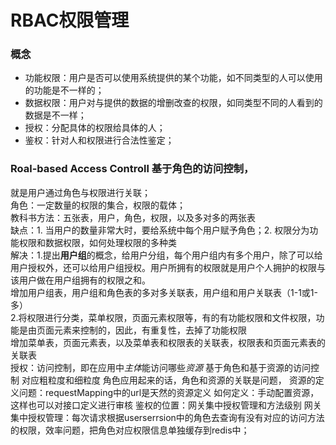 RBAC权限管理
===
### 概念  
+ 功能权限：用户是否可以使用系统提供的某个功能，如不同类型的人可以使用的功能是不一样的；  
+ 数据权限：用户对与提供的数据的增删改查的权限，如同类型不同的人看到的数据是不一样；  
+ 授权：分配具体的权限给具体的人；  
+ 鉴权：针对人和权限进行合法性鉴定；  

### Roal-based Access Controll 基于角色的访问控制，  
就是用户通过角色与权限进行关联；  
角色：一定数量的权限的集合，权限的载体；  
教科书方法：五张表，用户，角色，权限，以及多对多的两张表  
缺点：1. 当用户的数量非常大时，要给系统中每个用户赋予角色；2. 权限分为功能权限和数据权限，如何处理权限的多种类  
解决：1.提出**用户组**的概念，给用户分组，每个用户组内有多个用户，除了可以给用户授权外，还可以给用户组授权。用户所拥有的权限就是用户个人拥护的权限与该用户做在用户组拥有的权限之和。  
增加用户组表，用户组和角色表的多对多关联表，用户组和用户关联表（1-1或1-多）    
2.将权限进行分类，菜单权限，页面元素权限等，有的有功能权限和文件权限，功能是由页面元素来控制的，因此，有重复性，去掉了功能权限  
增加菜单表，页面元素表，以及菜单表和权限表的关联表，权限表和页面元素表的关联表  
授权：访问控制，即在应用中*主体*能访问哪些*资源*
基于角色和基于资源的访问控制  对应粗粒度和细粒度
角色应用起来的话，角色和资源的关联是问题，
资源的定义问题：requestMapping中的url是天然的资源定义
如何定义：手动配置资源，这样也可以对接口定义进行审核
鉴权的位置：网关集中授权管理和方法级别
网关集中授权管理：每次请求根据userserrsion中的角色去查询有没有对应的访问方法的权限，效率问题，把角色对应权限信息单独缓存到redis中；
